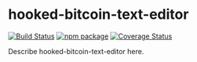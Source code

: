 # hooked-bitcoin-text-editor

[![Build Status](https://travis-ci.org/bartlomiejzuber/hooked-bitcoin-text-editor.svg?branch=master)](https://travis-ci.org/bartlomiejzuber/hooked-bitcoin-text-editor)
[![npm package][npm-badge]][npm]
[![Coverage Status](https://coveralls.io/repos/github/bartlomiejzuber/hooked-bitcoin-text-editor/badge.svg)](https://coveralls.io/github/bartlomiejzuber/hooked-bitcoin-text-editor)

Describe hooked-bitcoin-text-editor here.

[build-badge]: https://img.shields.io/travis/user/repo/master.png?style=flat-square
[build]: https://travis-ci.org/user/repo

[npm-badge]: https://img.shields.io/npm/v/npm-package.png?style=flat-square
[npm]: https://www.npmjs.org/package/npm-package

[coveralls-badge]: https://img.shields.io/coveralls/user/repo/master.png?style=flat-square
[coveralls]: https://coveralls.io/github/user/repo
